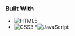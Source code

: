 ### Built With

* ![HTML5](https://img.shields.io/badge/html5-%23E34F26.svg?style=for-the-badge&logo=html5&logoColor=white) 
* ![CSS3](https://img.shields.io/badge/css3-%231572B6.svg?style=for-the-badge&logo=css3&logoColor=white) 
*![JavaScript](https://img.shields.io/badge/javascript-%23323330.svg?style=for-the-badge&logo=javascript&logoColor=%23F7DF1E)

